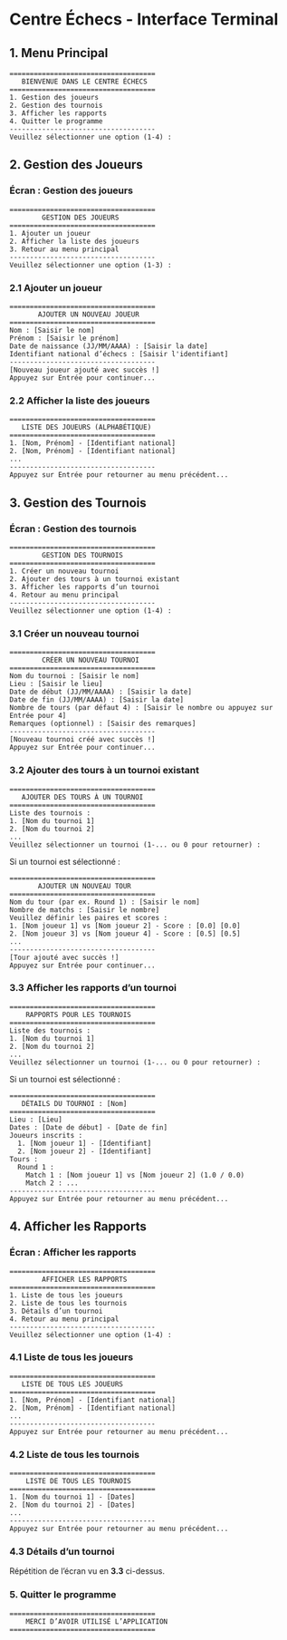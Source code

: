 # Centre Échecs - Interface Terminal

## **1. Menu Principal**
```plaintext
====================================
   BIENVENUE DANS LE CENTRE ÉCHECS
====================================
1. Gestion des joueurs
2. Gestion des tournois
3. Afficher les rapports
4. Quitter le programme
------------------------------------
Veuillez sélectionner une option (1-4) :
```

## **2. Gestion des Joueurs**
### Écran : Gestion des joueurs
```plaintext
====================================
        GESTION DES JOUEURS
====================================
1. Ajouter un joueur
2. Afficher la liste des joueurs
3. Retour au menu principal
------------------------------------
Veuillez sélectionner une option (1-3) :
```

### 2.1 Ajouter un joueur
```plaintext
====================================
       AJOUTER UN NOUVEAU JOUEUR
====================================
Nom : [Saisir le nom]
Prénom : [Saisir le prénom]
Date de naissance (JJ/MM/AAAA) : [Saisir la date]
Identifiant national d’échecs : [Saisir l'identifiant]
------------------------------------
[Nouveau joueur ajouté avec succès !]
Appuyez sur Entrée pour continuer...
```

### 2.2 Afficher la liste des joueurs
```plaintext
====================================
   LISTE DES JOUEURS (ALPHABÉTIQUE)
====================================
1. [Nom, Prénom] - [Identifiant national]
2. [Nom, Prénom] - [Identifiant national]
...
------------------------------------
Appuyez sur Entrée pour retourner au menu précédent...
```

## **3. Gestion des Tournois**
### Écran : Gestion des tournois
```plaintext
====================================
        GESTION DES TOURNOIS
====================================
1. Créer un nouveau tournoi
2. Ajouter des tours à un tournoi existant
3. Afficher les rapports d’un tournoi
4. Retour au menu principal
------------------------------------
Veuillez sélectionner une option (1-4) :
```

### 3.1 Créer un nouveau tournoi
```plaintext
====================================
        CRÉER UN NOUVEAU TOURNOI
====================================
Nom du tournoi : [Saisir le nom]
Lieu : [Saisir le lieu]
Date de début (JJ/MM/AAAA) : [Saisir la date]
Date de fin (JJ/MM/AAAA) : [Saisir la date]
Nombre de tours (par défaut 4) : [Saisir le nombre ou appuyez sur Entrée pour 4]
Remarques (optionnel) : [Saisir des remarques]
------------------------------------
[Nouveau tournoi créé avec succès !]
Appuyez sur Entrée pour continuer...
```

### 3.2 Ajouter des tours à un tournoi existant
```plaintext
====================================
   AJOUTER DES TOURS À UN TOURNOI
====================================
Liste des tournois :
1. [Nom du tournoi 1]
2. [Nom du tournoi 2]
...
Veuillez sélectionner un tournoi (1-... ou 0 pour retourner) :
```
Si un tournoi est sélectionné :
```plaintext
====================================
       AJOUTER UN NOUVEAU TOUR
====================================
Nom du tour (par ex. Round 1) : [Saisir le nom]
Nombre de matchs : [Saisir le nombre]
Veuillez définir les paires et scores :
1. [Nom joueur 1] vs [Nom joueur 2] - Score : [0.0] [0.0]
2. [Nom joueur 3] vs [Nom joueur 4] - Score : [0.5] [0.5]
...
------------------------------------
[Tour ajouté avec succès !]
Appuyez sur Entrée pour continuer...
```

### 3.3 Afficher les rapports d’un tournoi
```plaintext
====================================
    RAPPORTS POUR LES TOURNOIS
====================================
Liste des tournois :
1. [Nom du tournoi 1]
2. [Nom du tournoi 2]
...
Veuillez sélectionner un tournoi (1-... ou 0 pour retourner) :
```
Si un tournoi est sélectionné :
```plaintext
====================================
   DÉTAILS DU TOURNOI : [Nom]
====================================
Lieu : [Lieu]
Dates : [Date de début] - [Date de fin]
Joueurs inscrits :
  1. [Nom joueur 1] - [Identifiant]
  2. [Nom joueur 2] - [Identifiant]
Tours :
  Round 1 :
    Match 1 : [Nom joueur 1] vs [Nom joueur 2] (1.0 / 0.0)
    Match 2 : ...
------------------------------------
Appuyez sur Entrée pour retourner au menu précédent...
```

## **4. Afficher les Rapports**
### Écran : Afficher les rapports
```plaintext
====================================
        AFFICHER LES RAPPORTS
====================================
1. Liste de tous les joueurs
2. Liste de tous les tournois
3. Détails d’un tournoi
4. Retour au menu principal
------------------------------------
Veuillez sélectionner une option (1-4) :
```

### 4.1 Liste de tous les joueurs
```plaintext
====================================
   LISTE DE TOUS LES JOUEURS
====================================
1. [Nom, Prénom] - [Identifiant national]
2. [Nom, Prénom] - [Identifiant national]
...
------------------------------------
Appuyez sur Entrée pour retourner au menu précédent...
```

### 4.2 Liste de tous les tournois
```plaintext
====================================
    LISTE DE TOUS LES TOURNOIS
====================================
1. [Nom du tournoi 1] - [Dates]
2. [Nom du tournoi 2] - [Dates]
...
------------------------------------
Appuyez sur Entrée pour retourner au menu précédent...
```

### 4.3 Détails d’un tournoi
Répétition de l’écran vu en **3.3** ci-dessus.

### **5. Quitter le programme**
```plaintext
====================================
    MERCI D’AVOIR UTILISÉ L’APPLICATION
====================================
```

